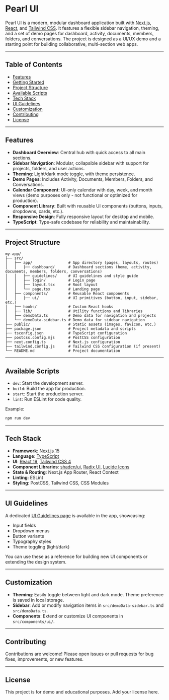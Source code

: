 # Pearl UI

Pearl UI is a modern, modular dashboard application built with [Next.js](https://nextjs.org/), [React](https://react.dev/), and [Tailwind CSS](https://tailwindcss.com/). It features a flexible sidebar navigation, theming, and a set of demo pages for dashboard, activity, documents, members, folders, and conversations. The project is designed as a UI/UX demo and a starting point for building collaborative, multi-section web apps.

---

## Table of Contents

- [Features](#features)
- [Getting Started](#getting-started)
- [Project Structure](#project-structure)
- [Available Scripts](#available-scripts)
- [Tech Stack](#tech-stack)
- [UI Guidelines](#ui-guidelines)
- [Customization](#customization)
- [Contributing](#contributing)
- [License](#license)

---

## Features

- **Dashboard Overview**: Central hub with quick access to all main sections.
- **Sidebar Navigation**: Modular, collapsible sidebar with support for projects, folders, and user actions.
- **Theming**: Light/dark mode toggle, with theme persistence.
- **Demo Pages**: Includes Activity, Documents, Members, Folders, and Conversations.
- **Calendar Component**: UI-only calendar with day, week, and month views (demo purposes only - not functional or optimized for production).
- **Component Library**: Built with reusable UI components (buttons, inputs, dropdowns, cards, etc.).
- **Responsive Design**: Fully responsive layout for desktop and mobile.
- **TypeScript**: Type-safe codebase for reliability and maintainability.

---


## Project Structure

```
my-app/
├── src/
│   ├── app/                # App directory (pages, layouts, routes)
│   │   ├── dashboard/      # Dashboard sections (home, activity, documents, members, folders, conversations)
│   │   ├── guidelines/     # UI guidelines and style guide
│   │   ├── login/          # Login page
│   │   ├── layout.tsx      # Root layout
│   │   └── page.tsx        # Landing page
│   ├── components/         # Reusable React components
│   │   ├── ui/             # UI primitives (button, input, sidebar, etc.)
│   ├── hooks/              # Custom React hooks
│   ├── lib/                # Utility functions and libraries
│   ├── demoData.ts         # Demo data for navigation and projects
│   └── demoData-sidebar.ts # Demo data for sidebar navigation
├── public/                 # Static assets (images, favicon, etc.)
├── package.json            # Project metadata and scripts
├── tsconfig.json           # TypeScript configuration
├── postcss.config.mjs      # PostCSS configuration
├── next.config.ts          # Next.js configuration
├── tailwind.config.js      # Tailwind CSS configuration (if present)
└── README.md               # Project documentation
```

---

## Available Scripts

- `dev`: Start the development server.
- `build`: Build the app for production.
- `start`: Start the production server.
- `lint`: Run ESLint for code quality.

Example:
```bash
npm run dev
```

---

## Tech Stack

- **Framework**: [Next.js 15](https://nextjs.org/)
- **Language**: [TypeScript](https://www.typescriptlang.org/)
- **UI**: [React 19](https://react.dev/), [Tailwind CSS 4](https://tailwindcss.com/)
- **Component Libraries**: [shadcn/ui](https://ui.shadcn.com/), [Radix UI](https://www.radix-ui.com/), [Lucide Icons](https://lucide.dev/)
- **State & Routing**: Next.js App Router, React Context
- **Linting**: ESLint
- **Styling**: PostCSS, Tailwind CSS, CSS Modules

---

## UI Guidelines

A dedicated [UI Guidelines page](/guidelines) is available in the app, showcasing:

- Input fields
- Dropdown menus
- Button variants
- Typography styles
- Theme toggling (light/dark)

You can use these as a reference for building new UI components or extending the design system.

---

## Customization

- **Theming**: Easily toggle between light and dark mode. Theme preference is saved in local storage.
- **Sidebar**: Add or modify navigation items in `src/demoData-sidebar.ts` and `src/demoData.ts`.
- **Components**: Extend or customize UI components in `src/components/ui/`.

---

## Contributing

Contributions are welcome! Please open issues or pull requests for bug fixes, improvements, or new features.

---

## License

This project is for demo and educational purposes. Add your license here.
